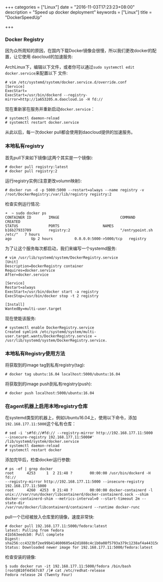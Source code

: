 +++
categories = ["Linux"]
date = "2016-11-03T17:23:23+08:00"
description = "Speed up docker deployment"
keywords = ["Linux"]
title = "DockerSpeedUp"

+++
### Docker Registry
因为众所周知的原因，在国内下载Docker镜像会很慢，所以我们更改docker的配置，让它使用
daocloud的加速服务:    

ArchLinux下，编辑以下文件，或者你可以通过`sudo systemctl edit docker.service`来配置以下
文件:    

```
# vim /etc/systemd/system/docker.service.d/override.conf 
[Service]
ExecStart=
ExecStart=/usr/bin/dockerd --registry-mirror=http://1a653205.m.daocloud.io -H fd://
```
现在重新家在服务并重新启动`docker.service`：    

```
# systemctl daemon-reload
# systemctl restart docker.service
```
从此以后，每一次docker pull都会使用到daocloud提供的加速服务。    

### 本地私有registry
首先pull下来如下镜像(这两个其实是一个镜像):    

```
# docker pull registry:latest
# docker pull registry:2
```
运行registry实例(注意更改volumn映射):    

```
# docker run -d -p 5000:5000 --restart=always --name registry -v
/root/DockerRegistry:/var/lib/registry registry:2
```
检查实例运行情况:    

```
➜  ~ sudo docker ps
CONTAINER ID        IMAGE                            COMMAND                  CREATED
STATUS              PORTS                    NAMES
b16b27933709        registry:2                       "/entrypoint.sh /etc/"   7 hours
ago         Up 2 hours          0.0.0.0:5000->5000/tcp   registry
```
为了让这个服务每次都启动，我们来编写一个systemd服务:    

```
# vim /usr/lib/systemd/system/DockerRegistry.service 
[Unit]
Description=DockerRegistry container
Requires=docker.service
After=docker.service

[Service]
Restart=always
ExecStart=/usr/bin/docker start -a registry
ExecStop=/usr/bin/docker stop -t 2 registry

[Install]
WantedBy=multi-user.target
```
现在使能该服务:    

```
# systemctl enable DockerRegistry.service
Created symlink /etc/systemd/system/multi-user.target.wants/DockerRegistry.service →
/usr/lib/systemd/system/DockerRegistry.service.
```
### 本地私有Registry使用方法
将获取到的image tag到私有registry(tag):   

```
# docker tag ubuntu:16.04 localhost:5000/ubuntu:16.04
```
将获取到的image push到私有registry(push):    

```
# docker push localhost:5000/ubuntu:16.04
```

### 在agent机器上启用本地registry仓库
在systemd类型的机器上，例如Ubuntu16.04上，使用以下命令，添加`192.168.177.11:5000`这个私有仓库：

```
# sed -i 's#fd://#fd:// --registry-mirror http://192.168.177.11:5000
--insecure-registry 192.168.177.11:5000#' /lib/systemd/system/docker.service
# systemctl daemon-reload
# systemctl restart docker
```

添加完毕后，检查docker运行参数:    

```
# ps -ef | grep docker
root      4253     1  2 21:48 ?        00:00:00 /usr/bin/dockerd -H fd://
--registry-mirror http://192.168.177.11:5000 --insecure-registry
192.168.177.11:5000
root      4260  4253  0 21:48 ?        00:00:00 docker-containerd -l
unix:///var/run/docker/libcontainerd/docker-containerd.sock --shim
docker-containerd-shim --metrics-interval=0 --start-timeout 2m --state-dir
/var/run/docker/libcontainerd/containerd --runtime docker-runc
```
pull一个已经被放入仓库里的镜像，速度非常快:    

```
# docker pull 192.168.177.11:5000/fedora:latest
latest: Pulling from fedora
41b563eedcb0: Pull complete 
Digest:
sha256:cc4323bf2ee99b414600605e42d1888c4c1b0a08f5793a379c1238af4a44315d
Status: Downloaded newer image for 192.168.177.11:5000/fedora:latest
```
检查安装的镜像:     

```
$ sudo docker run -it 192.168.177.11:5000/fedora /bin/bash
[root@810f44567c87 /]# cat /etc/redhat-release 
Fedora release 24 (Twenty Four)
```
